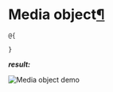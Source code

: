 # Media object[¶](https://getbootstrap.com/docs/4.3/components/media-object/)

> 

```cshtml
@{

}
```

***result:***

![Media object demo](../../../../demo/media-object-demo.jpg)